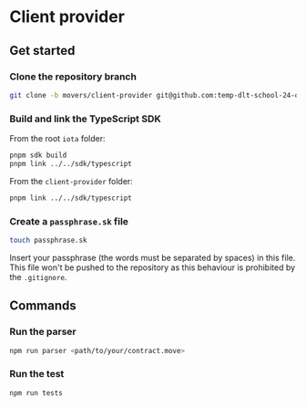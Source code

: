 # Client provider

## Get started

### Clone the repository branch

```bash
git clone -b movers/client-provider git@github.com:temp-dlt-school-24-org/iota.git
```

### Build and link the TypeScript SDK

From the root `iota` folder:

```bash 
pnpm sdk build
pnpm link ../../sdk/typescript
```

From the `client-provider` folder: 

```bash 
pnpm link ../../sdk/typescript
```

### Create a `passphrase.sk` file 

```bash 
touch passphrase.sk
```

Insert your passphrase (the words must be separated by spaces) in this file. This file won't be pushed to the repository as this behaviour is prohibited by the `.gitignore`.

## Commands

### Run the parser

```bash 
npm run parser <path/to/your/contract.move>
```

### Run the test

```bash 
npm run tests
```